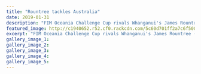 ```yaml
---
title: "Rountree tackles Australia"
date: 2019-01-31
description: "FIM Oceania Challenge Cup rivals Whanganui's James Rountree (left) & Australian Brad West, have fun as they..."
featured_image: http://c1940652.r52.cf0.rackcdn.com/5c60d701ff2a7c6f5000009e/James-Rountree-Chron-31.1.19.jpg
excerpt: "FIM Oceania Challenge Cup rivals Whanganui's James Rountree (left) and Australian Brad West, have fun as they mock up an arm wrestle before the weekend's racing began."
gallery_image_1: 
gallery_image_2: 
gallery_image_3: 
gallery_image_4: 
gallery_image_5: 
---
```

